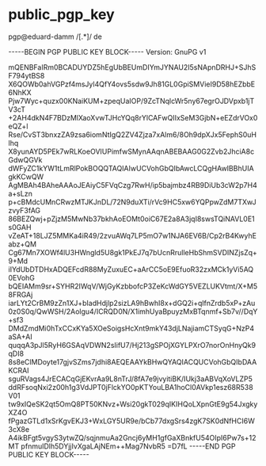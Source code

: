 # public_pgp_key
pgp@eduard-damm /[.*]/ de

-----BEGIN PGP PUBLIC KEY BLOCK-----
Version: GnuPG v1

mQENBFaIRm0BCADUYDZ5hEgUbBEUmDIYmJYNAU2I5sNApnDRHJ+SJhSF794ytBS8
X6QOWb0ahVGPzf4msJyl4QfY4ovs5sdw9Jh81GL0GpiSMVieI9D58hEZbbE6NhKX
Pjw7Wyc+quzx00KNaiKUM+zpeqUaIOP/9ZcTNqlcWr5ny67egrOJDVpxb1jTV3cT
+2AH4dkN4F7BDzMlXaoXvwTJHcYQq8rYlCAFwQIIxSeM3GjbN+eEZdrVOx0eQZ+l
Rse/CvST3bnxzZA9zsa6iomNtIgQ2ZV4Zjza7xAlm6/8Oh9dpXJx5FephS0uHlhq
X8yunAYD5PEk7wRLKoeOVIUPimfwSMynAAqnABEBAAG0G2Zvb2JhciA8cGdwQGVk
dWFyZC1kYW1tLmRlPokBOQQTAQIAIwUCVohGbQIbAwcLCQgHAwIBBhUIAgkKCwQW
AgMBAh4BAheAAAoJEAiyC5FVqCzg7RwH/ip5bajmbz4RB9DiUb3cW2p7H4a+sLzn
p+cBMdcUMnCRwzMTJKJnDL/72N9duXTi/rVc9HC5xw6YQPpwZdM7TXwJzvyF3fAG
86BEZQwj+pZjzM5MwNb37bkhAoEOMt0oiC67E2a8A3jqI8swsTQiNAVL0E1s0GAH
vZeAT+18LJZ5MMKa4iR49/2zvuAWq7LP5mO7w1NJA6EV6B/Cp2rB4KwyhEabz+QM
Cg67Mn7XOWf4lU3HWngld5U8gk1PkEJ7q7bUcnRrulleHbShmSVDINZjsZq+9+Md
iIYdUbDTDHxADQEFcdR88MyZuxuEC+aArCC5oE9EfuoR32zxMCk1yVi5AQ0EVohG
bQEIAMm9sr+SYHR2IWqV/WjGyKzbbofcP3ZeKcWdGY5VEZLUKVtmt/X+M58FRGAj
iarLYt2CrBM9zZn1XJ+bIadHdjlp2sizLA9hBwhI8x+dGQ2i+qlfnZrdb5xP+zAu
0z0S0q/QwWSH/2Aolgu4/ICRQD0N/X1imhUyaBpuyzMxBTqnmf+Sb7v//DqY+sf3
DMdZmdMi0hTxCCxKYa5XOeSoigsHcXnt9mkY43djLNajiamCTSyqG+NzP4aSA+AI
quqqA3pJl5RyH6GSAqVDWN2sIifU7/Hj213gSPOjXGYLPXrO7norOnHnyQk9qDI8
8s8eClMDoyte17gjvSZms7jdhi8AEQEAAYkBHwQYAQIACQUCVohGbQIbDAAKCRAI
sguRVags4JrECACqGjEKvrAa9L8nTrJ/8fA7e9jvyitiBK/IUkj3aABVqXoVLZP5
ddRFsoqNxi2z00h1g3VdJPT0jFlckYO0pKTYouLBA1hoCl0AVkp1esz68R538V01
tw9xIQeSK2qt5OmQ8PT50KNvz+Wsi20gkT029qIKIHQoLXpnGtE9g54JxgkyXZ4O
fPgazGTLd1xSrKgvEKJ3+WxLGY5UR9e/bCb77dxgSrs4zgK7SK0dNfHCI6W3cX8e
A4ikBFgt5vgyS3ytwZQ/sqjnmuAa2Gncj6yMH1gfGaXBnkfU54OIpI6Pw7s+12MT
pfnmuIDlh5DYjjIvXgaLAjNEm++Mag7NvbR5
=D7fL
-----END PGP PUBLIC KEY BLOCK-----
